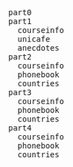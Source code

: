 <pre>
part0 
part1
  courseinfo
  unicafe
  anecdotes
part2
  courseinfo
  phonebook
  countries
part3
  courseinfo
  phonebook
  countries
part4
  courseinfo
  phonebook
  countries  
</pre>

